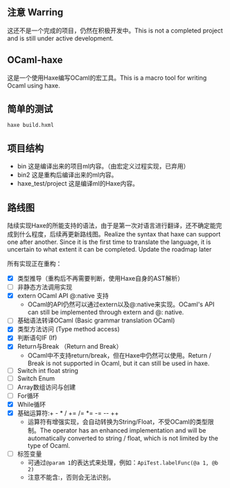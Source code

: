 ## 注意 Warring
这还不是一个完成的项目，仍然在积极开发中。This is not a completed project and is still under active development.

## OCaml-haxe
这是一个使用Haxe编写OCaml的宏工具。This is a macro tool for writing Ocaml using haxe.

## 简单的测试
```shell
haxe build.hxml
```

## 项目结构
- bin 这是编译出来的项目ml内容。（由宏定义过程实现，已弃用）
- bin2 这是重构后编译出来的ml内容。
- haxe_test/project 这是编译ml的Haxe内容。

## 路线图
陆续实现Haxe的所能支持的语法，由于是第一次对语言进行翻译，还不确定能完成到什么程度，后续再更新路线图。Realize the syntax that haxe can support one after another. Since it is the first time to translate the language, it is uncertain to what extent it can be completed. Update the roadmap later

所有实现正在重构：

- [x] 类型推导（重构后不再需要判断，使用Haxe自身的AST解析）
- [ ] 非静态方法调用实现
- [x] extern OCaml API @:native 支持
    - OCaml的API仍然可以通过extern以及@:native来实现。OCaml's API can still be implemented through extern and @: native.
- [ ] 基础语法转译OCaml (Basic grammar translation OCaml)
- [x] 类型方法访问 (Type method access)
- [x] 判断语句IF (If)
- [x] Return与Break （Return and Break）
    - OCaml中不支持return/break，但在Haxe中仍然可以使用。Return / Break is not supported in Ocaml, but it can still be used in haxe.
- [ ] Switch int float string
- [ ] Switch Enum
- [ ] Array数组访问与创建
- [ ] For循环
- [x] While循环
- [x] 基础运算符:+ - * / += /= *= -= -- ++
    - 运算符有增强实现，会自动转换为String/Float，不受OCaml的类型限制。The operator has an enhanced implementation and will be automatically converted to string / float, which is not limited by the type of Ocaml.
- [ ] 标签变量
    - 可通过`@param 1`的表达式来处理，例如：`ApiTest.labelFunc(@a 1, @b 2)`
    - 注意不能含:，否则会无法识别。